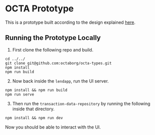 # OCTA Prototype

This is a prototype built according to the design explained [here](https://github.com/octaborg/proposals/blob/main/OCTA-0.md).

## Running the Prototype Locally

1. First clone the following repo and build.

```
cd ../../
git clone git@github.com:octaborg/octa-types.git
npm install
npm run build
```

2. Now back inside the `lendapp`, run the UI server.
```
npm install && npm run build
npm run serve
```

3. Then run the `transaction-data-repository` by running the following inside that directory.
```
npm install && npm run dev
```

Now you should be able to interact with the UI.
